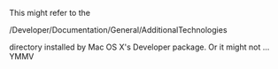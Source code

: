 This might refer to the 

/Developer/Documentation/General/AdditionalTechnologies

directory installed by Mac OS X's Developer package. Or it might not ... YMMV